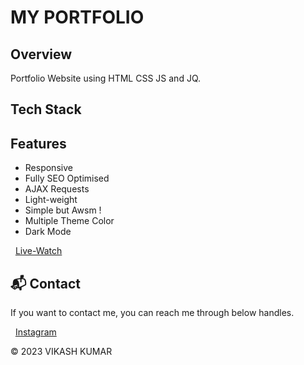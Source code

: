 # MY PORTFOLIO

## Overview
Portfolio Website using HTML CSS JS and JQ.

## Tech Stack
<!-- [![HTML](https://img.shields.io/badge/html5%20-%23E34F26.svg?&style=for-the-badge&logo=html5&logoColor=white)](https://github.com/sohez/sohez.github.io/search?l=html)&nbsp;
[![CSS](https://img.shields.io/badge/css3%20-%231572B6.svg?&style=for-the-badge&logo=css3&logoColor=white)](https://github.com/sohez/sohez.github.io/search?l=css)&nbsp;
[![jQuery](https://img.shields.io/badge/jquery-%230769AD.svg?style=for-the-badge&logo=jquery&logoColor=white)](https://github.com/sohez/sohez.github.io/search?l=javascript) -->

## Features

- Responsive 
- Fully SEO Optimised 
- AJAX Requests
- Light-weight
- Simple but Awsm !
- Multiple Theme Color
- Dark Mode


<!-- ## Sneak Peek of Site 🙈 :
<img src="https://blogger.googleusercontent.com/img/b/R29vZ2xl/AVvXsEi-vHgZFDywkw3lKbG3sAjYMdd1V2Co8AjHKKnQKcEjC9U36tCewfJdCIeTAnjNPO-p8Btk-KUBcVYYMIXA3HBg0cKKiSgY-Zv5adCzIkiAs4YIGBr-RYN4XESao8XwR0c7y4WgIDUrXq_v768Vx2_Iq6V1Yd0z8yqyBqSBlBRh9ddmmjtWhSscfnhYVR0/s1920/pr.png" /> -->

&nbsp;&nbsp;<a href="https://github.com/vikashvirat">Live-Watch</a>

<h2>📬 Contact</h2>

If you want to contact me, you can reach me through below handles.

&nbsp;&nbsp;<a href="https://instagram.com/stories/vikash_virat2/3233937274719078699?igshid=MTc4MmM1YmI2Ng==">Instagram</a>

© 2023 VIKASH KUMAR
